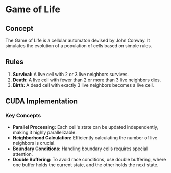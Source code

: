 # Game of Life 

## Concept

The Game of Life is a cellular automaton devised by John Conway. It simulates the evolution of a population of cells based on simple rules.

## Rules

1.  **Survival:** A live cell with 2 or 3 live neighbors survives.
2.  **Death:** A live cell with fewer than 2 or more than 3 live neighbors dies.
3.  **Birth:** A dead cell with exactly 3 live neighbors becomes a live cell.

## CUDA Implementation

### Key Concepts

* **Parallel Processing:** Each cell's state can be updated independently, making it highly parallelizable.
* **Neighborhood Calculation:** Efficiently calculating the number of live neighbors is crucial.
* **Boundary Conditions:** Handling boundary cells requires special attention.
* **Double Buffering:** To avoid race conditions, use double buffering, where one buffer holds the current state, and the other holds the next state.
